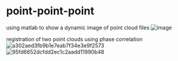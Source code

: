 # point-point-point
using matlab to show a dynamic image of point cloud files
![image](https://user-images.githubusercontent.com/90462264/142777339-7c3c5033-2ca3-47ae-ad7c-a4cc690a2735.png)



registration of two point clouds using phase correlation
![a302aed3fb9b1e7eab7f34e3e9f2573](https://user-images.githubusercontent.com/90462264/142951035-85dfb2ad-0ebb-4a26-9c14-351a20ad7da9.png)
![95fd6652dcfdd2ec1c2aadd11990b48](https://user-images.githubusercontent.com/90462264/142951039-3c568a6f-862d-4e83-83e2-4ee043805ccd.png)
